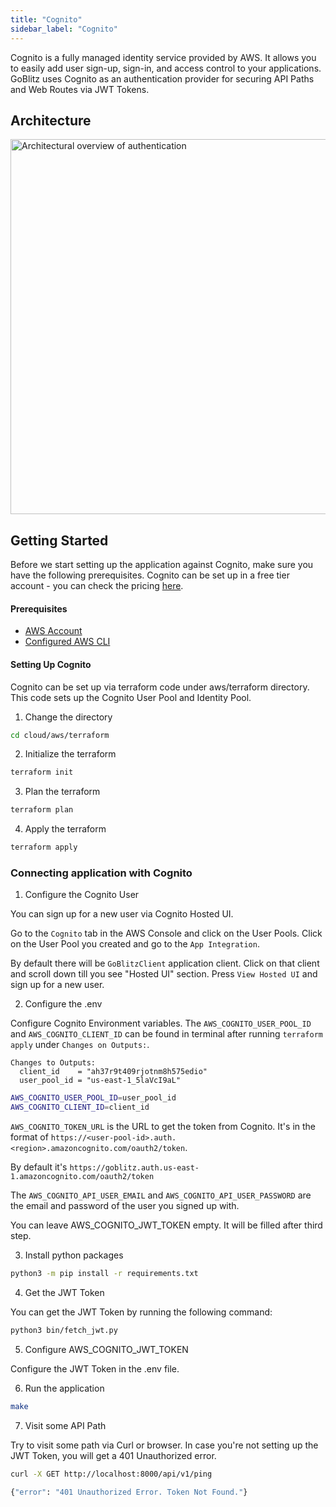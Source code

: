 ```yaml
---
title: "Cognito"
sidebar_label: "Cognito"
---
```


Cognito is a fully managed identity service provided by AWS. It allows you to easily add user sign-up, sign-in, and access control to your applications. GoBlitz uses Cognito as an authentication provider for securing API Paths and Web Routes via JWT Tokens.

## Architecture

<img src="/img/auth_arch.png" alt="Architectural overview of authentication" width="600" height="600"></img>

## Getting Started

Before we start setting up the application against Cognito, make sure you have the following prerequisites. Cognito can be set up in a free tier account - you can check the pricing [here](https://aws.amazon.com/cognito/pricing/).

#### Prerequisites

- [AWS Account](https://aws.amazon.com/)
- [Configured AWS CLI](https://docs.aws.amazon.com/cli/latest/userguide/cli-configure-quickstart.html)

#### Setting Up Cognito

Cognito can be set up via terraform code under aws/terraform directory. This code sets up the Cognito User Pool and Identity Pool.

1. Change the directory

```bash
cd cloud/aws/terraform
```

2. Initialize the terraform

```bash
terraform init
```

3. Plan the terraform

```bash
terraform plan
```

4. Apply the terraform

```bash
terraform apply
```

### Connecting application with Cognito

1. Configure the Cognito User

You can sign up for a new user via Cognito Hosted UI.

Go to the `Cognito` tab in the AWS Console and click on the User Pools. Click on the User Pool you created and go to the `App Integration`.

By default there will be `GoBlitzClient` application client. Click on that client and scroll down till you see "Hosted UI" section. Press `View Hosted UI` and sign up for a new user.

2. Configure the .env

Configure Cognito Environment variables. The `AWS_COGNITO_USER_POOL_ID` and `AWS_COGNITO_CLIENT_ID` can be found in terminal after running `terraform apply` under `Changes on Outputs:`.

```
Changes to Outputs:
  client_id    = "ah37r9t409rjotnm8h575edio"
  user_pool_id = "us-east-1_5laVcI9aL"
```

```bash
AWS_COGNITO_USER_POOL_ID=user_pool_id
AWS_COGNITO_CLIENT_ID=client_id
```

`AWS_COGNITO_TOKEN_URL` is the URL to get the token from Cognito. It's in the format of `https://<user-pool-id>.auth.<region>.amazoncognito.com/oauth2/token`.

By default it's `https://goblitz.auth.us-east-1.amazoncognito.com/oauth2/token`

The `AWS_COGNITO_API_USER_EMAIL` and `AWS_COGNITO_API_USER_PASSWORD` are the email and password of the user you signed up with.

You can leave AWS_COGNITO_JWT_TOKEN empty. It will be filled after third step.

3. Install python packages

```bash
python3 -m pip install -r requirements.txt
```

4. Get the JWT Token

You can get the JWT Token by running the following command:

```bash
python3 bin/fetch_jwt.py
```

5. Configure AWS_COGNITO_JWT_TOKEN

Configure the JWT Token in the .env file.

6. Run the application

```bash
make
```

7. Visit some API Path

Try to visit some path via Curl or browser. In case you're not setting up the JWT Token, you will get a 401 Unauthorized error.

```bash
curl -X GET http://localhost:8000/api/v1/ping

{"error": "401 Unauthorized Error. Token Not Found."}
```